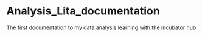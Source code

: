 # Analysis_Lita_documentation
The first documentation to my data analysis learning with the incubator hub
